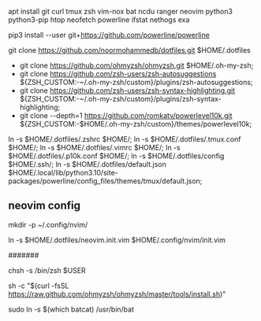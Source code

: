 apt install git curl tmux zsh vim-nox bat ncdu ranger neovim python3 python3-pip htop neofetch powerline ifstat nethogs exa

pip3 install --user git+https://github.com/powerline/powerline

git clone https://github.com/noormohammedb/dotfiles.git  $HOME/.dotfiles


- git clone https://github.com/ohmyzsh/ohmyzsh.git $HOME/.oh-my-zsh;
- git clone https://github.com/zsh-users/zsh-autosuggestions ${ZSH_CUSTOM:-~/.oh-my-zsh/custom}/plugins/zsh-autosuggestions;
- git clone https://github.com/zsh-users/zsh-syntax-highlighting.git ${ZSH_CUSTOM:-~/.oh-my-zsh/custom}/plugins/zsh-syntax-highlighting;
- git clone --depth=1 https://github.com/romkatv/powerlevel10k.git ${ZSH_CUSTOM:-$HOME/.oh-my-zsh/custom}/themes/powerlevel10k;


ln -s $HOME/.dotfiles/.zshrc $HOME/;
ln -s $HOME/.dotfiles/.tmux.conf $HOME/;
ln -s $HOME/.dotfiles/.vimrc $HOME/;
ln -s $HOME/.dotfiles/.p10k.conf $HOME/;
ln -s $HOME/.dotfiles/config $HOME/.ssh/;
ln -s $HOME/.dotfiles/default.json $HOME/.local/lib/python3.10/site-packages/powerline/config_files/themes/tmux/default.json;


neovim config
-------------
mkdir -p ~/.config/nvim/

ln -s $HOME/.dotfiles/neovim.init.vim $HOME/.config/nvim/init.vim

#######

chsh -s /bin/zsh $USER

sh -c "$(curl -fsSL https://raw.github.com/ohmyzsh/ohmyzsh/master/tools/install.sh)"

sudo ln -s $(which batcat) /usr/bin/bat
